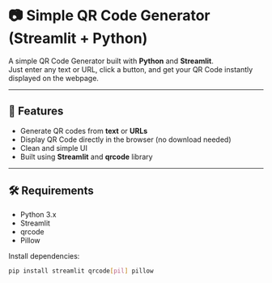 # 📷 Simple QR Code Generator (Streamlit + Python)

A simple QR Code Generator built with **Python** and **Streamlit**.  
Just enter any text or URL, click a button, and get your QR Code instantly displayed on the webpage.

---

## 🚀 Features
- Generate QR codes from **text** or **URLs**
- Display QR Code directly in the browser (no download needed)
- Clean and simple UI
- Built using **Streamlit** and **qrcode** library

---

## 🛠️ Requirements
- Python 3.x
- Streamlit
- qrcode
- Pillow

Install dependencies:
```bash
pip install streamlit qrcode[pil] pillow
